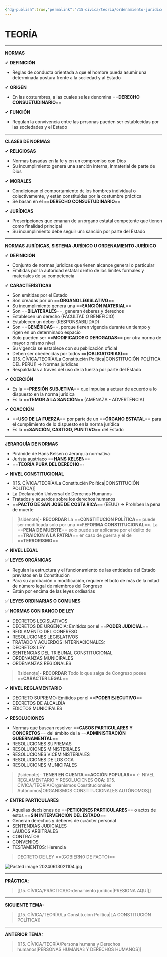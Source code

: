 ```yaml
---
{"dg-publish":true,"permalink":"/15-civica/teoria/ordenamiento-juridico/","tags":["Cívica","Teoría"]}
---
```


# TEORÍA
---
**NORMAS**

✔ **DEFINICIÓN**
- Reglas de conducta orientada a que el hombre pueda asumir una determinada postura frente a la sociedad y al Estado

✔ **ORIGEN**
- En las costumbres, a las cuales se les denomina ==**DERECHO CONSUETUDINARIO**==

✔ **FUNCIÓN**
- Regulan la convivencia entre las personas pueden ser establecidas por las sociedades y el Estado 

---
**CLASES DE NORMAS**

✔ **RELIGIOSAS**
- Normas basadas en la fe y en un compromiso con Dios
- Su incumplimiento genera una sanción interna, inmaterial de parte de Dios

✔ **MORALES**
- Condicionan el comportamiento de los hombres individual o colectivamente, y están constituidas por la costumbre práctica
- Se basan en el ==**DERECHO CONSUETUDINARIO**== 

✔ **JURÍDICAS**
- Prescripciones que emanan de un órgano estatal competente que tienen como finalidad principal 
- Su incumplimiento debe seguir una sanción por parte del Estado

---
**NORMAS JURÍDICAS, SISTEMA JURÍDICO U ORDENAMIENTO JURÍDICO**

✔ **DEFINICIÓN**
- Conjunto de normas jurídicas que tienen alcance general o particular
- Emitidas por la autoridad estatal dentro de los límites formales y materiales de su competencia

✔ **CARACTERÍSTICAS**
- Son emitidas por el Estado
- Son creadas por un ==**ÓRGANO LEGISLATIVO**== 
- Su incumplimiento genera una ==**SANCIÓN MATERIAL**==
- Son ==**BILATERALES**==, generan deberes y derechos 
- Establecen un derecho (FACULTAD O BENEFICIO)
- Establecen un deber (RESPONSABILIDAD)
- Son ==**GENÉRICAS**==, porque tienen vigencia durante un tiempo y rigen en un determinado espacio
- Solo pueden ser ==**MODIFICADOS O DEROGADAS**== por otra norma de mayor o mismo nivel
- Su vigencia se establece con su publicación oficial 
- Deben ser obedecidas por todos ==**(OBLIGATORIAS)**== 
- [[15. CÍVICA/TEORÍA/La Constitución Política\|CONSTITUCIÓN POLÍTICA DEL PERÚ]] → Normas jurídicas
- Respaldadas a través del uso de la fuerza por parte del Estado 

✔ **COERCIÓN** 
- Es la ==**PRESIÓN SUBJETIVA**== que impulsa a actuar de acuerdo a lo dispuesto en la norma jurídica
- Es la ==**TEMOR A LA SANCIÓN**== (AMENAZA - ADVERTENCIA)

✔ **COACCIÓN**
- ==**USO DE LA FUERZA**== por parte de un ==**ÓRGANO ESTATAL**== para el cumplimiento de lo dispuesto en la norma jurídica
- Es la ==**SANCIÓN, CASTIGO, PUNITIVO**== del Estado

---
**JERARQUÍA DE NORMAS**
- Pirámide de Hans Kelsen o Jerarquía normativa
- Jurista austriaco ==**HANS KELSEN**==
- ==**TEORÍA PURA DEL DERECHO**==

✔ **NIVEL CONSTITUCIONAL**
- [[15. CÍVICA/TEORÍA/La Constitución Política\|CONSTITUCIÓN POLÍTICA]] 
- La Declaración Universal de Derechos Humanos 
- Tratados y acuerdos sobre los derechos humanos
- ==**PACTO DE SAN JOSÉ DE COSTA RICA**== (EEUU) → Prohíben la pena de muerte

>[!sidenote]- **RECORDAR**
>La ==**CONSTITUCIÓN POLÍTICA**== puede ser modificada solo por una ==**REFORMA CONSTITUCIONAL**==. 
>La ==**PENA DE MUERTE**== solo puede ser aplicarse por el delito de ==**TRAICIÓN A LA PATRIA**== en caso de guerra y el de ==**TERRORISMO**== 

✔ **NIVEL LEGAL**

✅ **LEYES ORGÁNICAS**
- Regulan la estructura y el funcionamiento de las entidades del Estado previstos en la Constitución
- Para su aprobación o modificación, requiere el boto de más de la mitad de número legal de miembros del Congreso 
- Están por encima de las leyes ordinarias

✅ **LEYES ORDINARIAS O COMUNES**


✅ **NORMAS CON RANGO DE LEY**
- DECRETOS LEGISLATIVOS
- DECRETOS DE URGENCIA: Emitidos por el ==**PODER JUDICIAL**== 
- REGLAMENTO DEL CONFRESO
- RESOLUCIONES LEGISLATIVOS
- TRATADO Y ACUERDOS INTERNACIONALES:
- DECRETOS LEY
- SENTENCIAS DEL TRIBUNAL CONSTITUCIONAL
- ORDENANZAS MUNICIPALES
- ORDENANZAS REGIONALES

>[!sidenote]- **RECORDAR**
>Todo lo que salga de Congreso posee ==**CARÁCTER LEGAL**== 

✔ **NIVEL REGLAMENTARIO**
- DECRETO SUPREMO: Emitidos por el ==**PODER EJECUTIVO**== 
- DECRETOS DE ALCALDÍA
- EDICTOS MUNICIPALES

✔ **RESOLUCIONES**
- Normas que buscan resolver ==**CASOS PARTICULARES Y CONCRETOS**== del ámbito de la ==**ADMINISTRACIÓN GUBERNAMENTAL**== 
- RESOLUCIONES SUPREMAS
- RESOLUCIONES MINISTERIALES
- RESOLUCIONES VICEMINISTERIALES
- RESOLUCIONES DE LOS OCA
- RESOLUCIONES MUNICIPALES

>[!sidenote]- **TENER EN CUENTA**
> ==**ACCIÓN POPULAR**== ← NIVEL REGLAMENTARIO Y RESOLUCIONES
> **OCA**: [[15. CÍVICA/TEORÍA/Organismos Constitucionales Autónomos\|ORGANISMOS CONSTITUCIONALES AUTÓNOMOS]]

✔ **ENTRE PARTICULARES** 
- Aquellas decisiones de ==**PETICIONES PARTICULARES**== o actos de estos ==**SIN INTERVENCIÓN DEL ESTADO**== 
- Generan derechos y deberes de carácter personal
- SENTENDIAS JUDICIALES
- LAUDOS ARBITRALES
- CONTRATOS
- CONVENIOS
- TESTAMENTOS: Herencia

> DECRETO DE LEY ==(GOBIERNO DE FACTO)==

![Pasted image 20240613021104.jpg](/img/user/1.%20ELEMENTOS%20GR%C3%81FICOS/Pasted%20image%2020240613021104.jpg)

---
**PRÁCTICA**:
>[[15. CÍVICA/PRÁCTICA/Ordenamiento jurídico\|PRESIONA AQUÍ]]

---
**SIGUIENTE TEMA:** 
>[[15. CÍVICA/TEORÍA/La Constitución Política\|LA CONSTITUCIÓN POLÍTICA]]

---
**ANTERIOR TEMA:** 
>[[15. CÍVICA/TEORÍA/Persona humana y Derechos humanos\|PERSONAS HUMANAS Y DERECHOS HUMANOS]]

